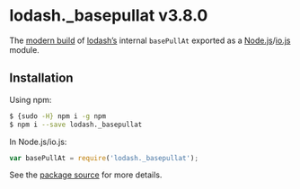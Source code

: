 # lodash._basepullat v3.8.0

The [modern build](https://github.com/lodash/lodash/wiki/Build-Differences) of [lodash’s](https://lodash.com/) internal `basePullAt` exported as a [Node.js](http://nodejs.org/)/[io.js](https://iojs.org/) module.

## Installation

Using npm:

```bash
$ {sudo -H} npm i -g npm
$ npm i --save lodash._basepullat
```

In Node.js/io.js:

```js
var basePullAt = require('lodash._basepullat');
```

See the [package source](https://github.com/lodash/lodash/blob/3.8.0-npm-packages/lodash._basepullat) for more details.
